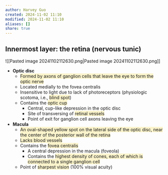 ```yaml
---
author: Harvey Guo
created: 2024-11-02 11:10
modified: 2024-11-02 11:10
aliases: []
share: true
---
```

## Innermost layer: the retina (nervous tunic)
![[Pasted image 20241102112630.png|Pasted image 20241102112630.png]]
- **Optic disc**
	- <span style="background:rgba(240, 200, 0, 0.2)">Formed by axons of ganglion cells that leave the eye to form the optic nerve</span>
	- Located medially to the fovea centralis
	- Insensitive to light due to lack of photoreceptors (physiologic scotoma, i.e., <span style="background:rgba(240, 200, 0, 0.2)">blind spot</span>)
	- Contains the <span style="background:rgba(240, 200, 0, 0.2)">optic cup</span>
		- Central, cup-like depression in the optic disc
		- Site of transversing of <span style="background:rgba(240, 200, 0, 0.2)">retinal vessels</span>
		- Point of exit for ganglion cell axons leaving the eye
- **Macula**
	- <span style="background:rgba(240, 200, 0, 0.2)">An oval-shaped yellow spot on the lateral side of the optic disc, near the center of the posterior wall of the retina</span>
	- <span style="background:rgba(240, 200, 0, 0.2)">Lacks blood vessels</span>
	- Contains the <span style="background:rgba(240, 200, 0, 0.2)">fovea centralis</span>
		- A central depression in the macula (foveola)
		- Contains the <span style="background:rgba(240, 200, 0, 0.2)">highest density of cones, each of which is connected to a single ganglion cell</span>
	- Point of <span style="background:rgba(240, 200, 0, 0.2)">sharpest vision</span> (100% visual acuity)

